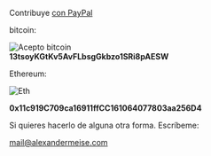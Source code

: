 Contribuye [con PayPal](https://www.paypal.me/MeiseVillar)  
  
bitcoin:
  
![Acepto bitcoin](https://blockchain.info/es/qr?data=13tsoyKGtKv5AvFLbsgGkbzo1SRi8pAESW&size=200)  
__13tsoyKGtKv5AvFLbsgGkbzo1SRi8pAESW__

Ethereum: 

![Eth](http://www.alexandermeise.com/eth.jpg)

__0x11c919C709ca16911ffCC161064077803aa256D4__

Si quieres hacerlo de alguna otra forma. Escríbeme:

mail@alexandermeise.com
